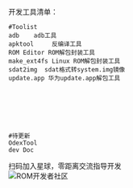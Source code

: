 开发工具清单：

```
#Toolist   
adb    adb工具       
apktool     反编译工具
ROM Editor ROM解包封装工具
make_ext4fs Linux ROM解包封装工具
sdat2img  sdat格式转system.img镜像
update.app 华为update.app解包工具







#待更新
OdexTool
dev Doc

```

扫码加入星球，零距离交流指导开发<br/>
![ROM开发者社区](http://www.zecoki.com/ximages/xq/ewm.jpg "在这里输入图片标题")



